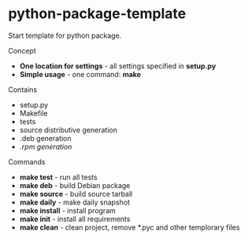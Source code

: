 python-package-template
=======================

Start template for python package.


Concept
* **One location for settings** - all settings specified in **setup.py**
* **Simple usage** - one command: **make**


Contains
* setup.py
* Makefile
* tests
* source distributive generation
* .deb generation
* _.rpm generation_


Commands
* **make test** - run all tests
* **make deb** - build Debian package
* **make source** - build source tarball
* **make daily** - make daily snapshot
* **make install** - install program
* **make init** - install all requirements
* **make clean** - clean project, remove *.pyc and other templorary files
